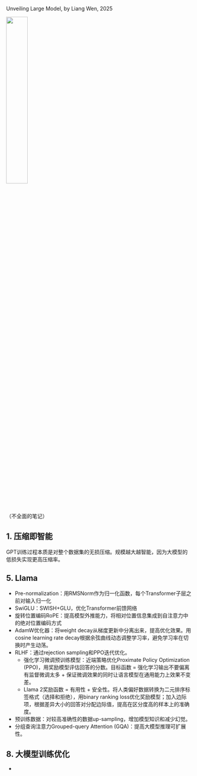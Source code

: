 Unveiling Large Model, by Liang Wen, 2025

<img src="https://github.com/user-attachments/assets/65fd0bf1-dde7-4282-a7aa-fd413812c686" width="34%" height="34%">

（不全面的笔记）

## 1. 压缩即智能

GPT训练过程本质是对整个数据集的无损压缩。规模越大越智能，因为大模型的低损失实现更高压缩率。

## 5. Llama

- Pre-normalization：用RMSNorm作为归一化函数，每个Transformer子层之前对输入归一化
- SwiGLU：SWISH+GLU，优化Transformer前馈网络
- 旋转位置编码RoPE：提高模型外推能力，将相对位置信息集成到自注意力中的绝对位置编码方式
- AdamW优化器：将weight decay从梯度更新中分离出来，提高优化效果。用cosine learning rate decay根据余弦曲线动态调整学习率，避免学习率在切换时产生动荡。
- RLHF：通过rejection sampling和PPO迭代优化。
  - 强化学习微调预训练模型：近端策略优化Proximate Policy Optimization (PPO)，用奖励模型评估回答的分数。目标函数 = 强化学习输出不要偏离有监督微调太多 + 保证微调效果的同时让语言模型在通用能力上效果不变差。
  - Llama 2奖励函数 = 有用性 + 安全性。将人类偏好数据转换为二元排序标签格式（选择和拒绝），用binary ranking loss优化奖励模型；加入边际项，根据差异大小的回答对分配边际值，提高在区分度高的样本上的准确度。
- 预训练数据：对较高准确性的数据up-sampling，增加模型知识和减少幻觉。
- 分组查询注意力Grouped-query Attention (GQA)：提高大模型推理可扩展性。

## 8. 大模型训练优化

- 









